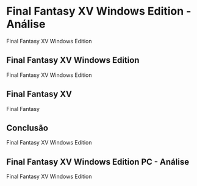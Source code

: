 ---
---

# Final Fantasy XV Windows Edition - Análise

Final Fantasy XV Windows Edition

## Final Fantasy XV Windows Edition

Final Fantasy XV Windows Edition

## Final Fantasy XV

Final Fantasy

## Conclusão

Final Fantasy XV Windows Edition

## Final Fantasy XV Windows Edition PC - Análise

Final Fantasy XV Windows Edition
